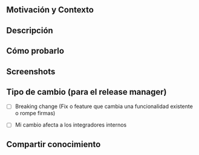 <!--- Escribir un resumen de los cambios en el Título de arriba -->

## Motivación y Contexto
<!--- ¿Por qué este cambio es requerido? ¿Qué problema resuelve? -->

## Descripción
<!--- Describir los cambios en detalle -->

## Cómo probarlo
<!--- Para bug fixes: Describir cómo reproducir el comportamiento que generaba el bug -->
<!--- Para nuevos features: Se debe agregar el caso de uso a la app de ejemplos, y aquí se debe describir qué función de la app de ejemplos probar -->

## Screenshots
<!--- Para bug fixes: Incluir screenshots o videos del antes y después -->
<!--- Para nuevos features: Incluir screenshots o videos de la nueva UI -->

## Tipo de cambio (para el release manager)
- [ ] Breaking change (Fix o feature que cambia una funcionalidad existente o rompe firmas)
<!-- Describir qué cambia y como se hace la migración -->
- [ ] Mi cambio afecta a los integradores internos
<!-- Describir a qué equipos afecta para poder comunicarlo -->

## Compartir conocimiento
<!--- Compartir links a blog posts, patrones o librerías que se usaron para resolver este problema -->
